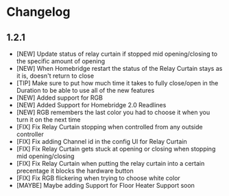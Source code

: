# Changelog

## 1.2.1
* [NEW] Update status of relay curtain if stopped mid opening/closing to the specific amount of opening
* [NEW] When Homebridge restart the status of the Relay Curtain stays as it is, doesn't return to close
* [TIP] Make sure to put how much time it takes to fully close/open in the Duration to be able to use all of the new features
* [NEW] Added support for RGB
* [NEW] Added Support for Homebridge 2.0 Readlines
* [NEW] RGB remembers the last color you had to choose it when you turn it on the next time
* [FIX] Fix Relay Curtain stopping when controlled from any outside controller
* [FIX] Fix adding Channel id in the config UI for Relay Curtain
* [FIX] Fix Relay Curtain gets stuck at opening or closing when stopping mid opening/closing
* [FIX] Fix Relay Curtain when putting the relay curtain into a certain precentage it blocks the hardware button
* [FIX] Fix RGB flickering when trying to choose white color
* [MAYBE] Maybe adding Support for Floor Heater Support soon